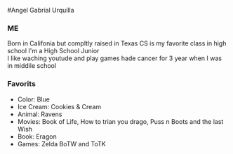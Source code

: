 #Angel Gabrial Urquilla
### ME  
Born in Califonia but compltly raised in Texas 
CS is my favorite class in high school
I'm a High School Junior  
I like waching youtude and play games
hade cancer for 3 year when I was in middile school

### Favorits 
- Color: Blue
- Ice Cream: Cookies & Cream
- Animal: Ravens
- Movies: Book of Life, How to trian you drago, Puss n Boots and the last Wish
- Book: Eragon 
- Games: Zelda BoTW and ToTK
